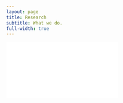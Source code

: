 ```yaml
---
layout: page
title: Research
subtitle: What we do.
full-width: true
---
```


<object data="/assets/Research_07062023.pdf" type="application/pdf" width="100%" height="100%">
    <embed src="/assets/Research_07062023.pdf">
    </embed>
</object>

